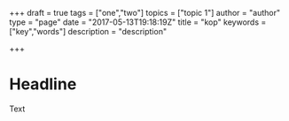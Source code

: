 +++
draft = true
tags = ["one","two"]
topics = ["topic 1"]
author = "author"
type = "page"
date = "2017-05-13T19:18:19Z"
title = "kop"
keywords = ["key","words"]
description = "description"

+++
# Headline

Text
